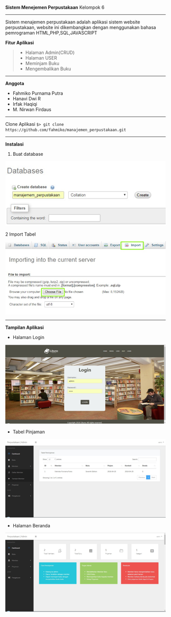 **Sistem Menejemen Perpustakaan**
Kelompok 6

------------
Sistem menajemen perpustakaan adalah aplikasi sistem website perpustakaan, website ini dikembangkan dengan menggunakan bahasa pemrograman HTML,PHP,SQL,JAVASCRIPT

**Fitur Aplikasi**
> - Halaman Admin(CRUD)
> - Halaman USER
> - Meminjam Buku
> - Mengembalikan Buku


------------
**Anggota**
- Fahmiko Purnama Putra
- Hanavi Dwi R
- Irfak Haqiqi
- M. Nirwan Firdaus

------------


Clone Aplikasi
`$> git clone https://github.com/fahmiko/manajemen_perpustakaan.git`

------------

**Instalasi**
1. Buat database

[![databse](https://raw.githubusercontent.com/fahmiko/manajemen_perpustakaan/master/assets/img/review/create_database.jpg "databse")](https://raw.githubusercontent.com/fahmiko/manajemen_perpustakaan/master/assets/img/review/create_database.jpg "databse")

2  Import Tabel

[![Import](https://raw.githubusercontent.com/fahmiko/manajemen_perpustakaan/master/assets/img/review/import.jpg "Import")](https://raw.githubusercontent.com/fahmiko/manajemen_perpustakaan/master/assets/img/review/import.jpg "Import")

------------

**Tampilan Aplikasi**
- Halaman Login

[![Login](https://raw.githubusercontent.com/fahmiko/manajemen_perpustakaan/master/assets/img/review/login2.jpg "Login")](https://raw.githubusercontent.com/fahmiko/manajemen_perpustakaan/master/assets/img/review/login2.jpg "Login")

- Tabel Pinjaman

[![Tabel Pinjaman](https://raw.githubusercontent.com/fahmiko/manajemen_perpustakaan/master/assets/img/review/pinjaman.jpg "Tabel Pinjaman")](https://raw.githubusercontent.com/fahmiko/manajemen_perpustakaan/master/assets/img/review/pinjaman.jpg "Tabel Pinjaman")


- Halaman Beranda

[![Beranda](https://raw.githubusercontent.com/fahmiko/manajemen_perpustakaan/master/assets/img/review/beranda.jpg "Beranda")](https://raw.githubusercontent.com/fahmiko/manajemen_perpustakaan/master/assets/img/review/beranda.jpg "Beranda")
